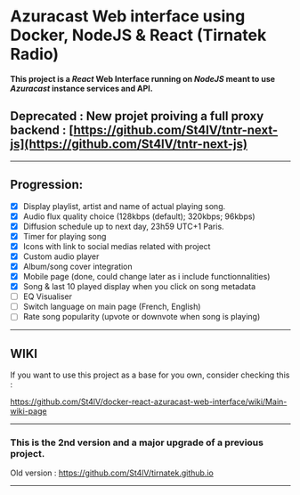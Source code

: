 # Azuracast Web interface using Docker, NodeJS & React (Tirnatek Radio)

**This project is a *React* Web Interface running on *NodeJS* meant to use *Azuracast* instance services and API.**

## Deprecated : New projet proiving a full proxy backend : [https://github.com/St4lV/tntr-next-js](https://github.com/St4lV/tntr-next-js)

---
## Progression:
 * [x] Display playlist, artist and name of actual playing song.
 * [x] Audio flux quality choice (128kbps (default); 320kbps; 96kbps)
 * [x] Diffusion schedule up to next day, 23h59 UTC+1 Paris.
 * [x] Timer for playing song
 * [x] Icons with link to social medias related with project
 * [x] Custom audio player 
 * [x] Album/song cover integration
 * [x] Mobile page (done, could change later as i include functionnalities)
 * [x] Song & last 10 played display when you click on song metadata
 * [ ] EQ Visualiser
 * [ ] Switch language on main page (French, English)
 * [ ] Rate song popularity (upvote or downvote when song is playing)
 
---
## WIKI
If you want to use this project as a base for you own, consider checking this :

https://github.com/St4lV/docker-react-azuracast-web-interface/wiki/Main-wiki-page

---
### This is the 2nd version and a major upgrade of a previous project.

Old version : https://github.com/St4lV/tirnatek.github.io

---
